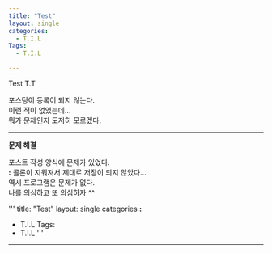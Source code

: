 ```yaml
---
title: "Test"
layout: single
categories:
  - T.I.L
Tags:
  - T.I.L

---
```

Test T.T  

포스팅이 등록이 되지 않는다.  
이런 적이 없었는데...  
뭐가 문제인지 도저히 모르겠다.  

----

**문제 해결**  
  
포스트 작성 양식에 문제가 있었다.  
 **:** 콜론이 지워져서 제대로 저장이 되지 않았다...   
역시 프로그램은 문제가 없다.  
나를 의심하고 또 의심하자 ^^  

'''
title: "Test"
layout: single
categories **:**
  - T.I.L
Tags:
  - T.I.L
'''



                   

  
***  